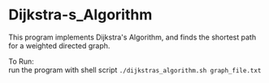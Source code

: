 # Dijkstra-s_Algorithm

This program implements Dijkstra's Algorithm, and finds the shortest path for a weighted directed graph.

To Run:\
run the program with shell script `./dijkstras_algorithm.sh graph_file.txt`
